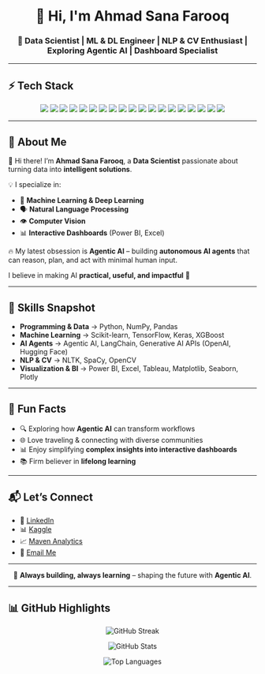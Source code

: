 <h1 align="center">👋 Hi, I'm Ahmad Sana Farooq</h1>

<h3 align="center">🚀 Data Scientist | ML & DL Engineer | NLP & CV Enthusiast | Exploring Agentic AI | Dashboard Specialist</h3>

---

## ⚡ Tech Stack  

<p align="center">
  <!-- Core Programming -->
  <img src="https://img.shields.io/badge/Python-3776AB?style=for-the-badge&logo=python&logoColor=white"/>
  <img src="https://img.shields.io/badge/Numpy-013243?style=for-the-badge&logo=numpy&logoColor=white"/>
  <img src="https://img.shields.io/badge/Pandas-150458?style=for-the-badge&logo=pandas&logoColor=white"/>
  
  <!-- ML & DL -->
  <img src="https://img.shields.io/badge/TensorFlow-FF6F00?style=for-the-badge&logo=tensorflow&logoColor=white"/>
  <img src="https://img.shields.io/badge/Keras-D00000?style=for-the-badge&logo=keras&logoColor=white"/>
  <img src="https://img.shields.io/badge/Scikit--Learn-F7931E?style=for-the-badge&logo=scikit-learn&logoColor=white"/>
  <img src="https://img.shields.io/badge/XGBoost-FF6600?style=for-the-badge&logo=xgboost&logoColor=white"/>

  <!-- AI Agents -->
  <img src="https://img.shields.io/badge/Agentic_AI-1E90FF?style=for-the-badge&logo=brains&logoColor=white"/>
  <img src="https://img.shields.io/badge/LangChain-2E3440?style=for-the-badge&logo=chainlink&logoColor=white"/>
  <img src="https://img.shields.io/badge/Generative_AI-6A0DAD?style=for-the-badge&logo=openai&logoColor=white"/>

  <!-- NLP & CV -->
  <img src="https://img.shields.io/badge/NLTK-154F8B?style=for-the-badge&logo=python&logoColor=white"/>
  <img src="https://img.shields.io/badge/SpaCy-09A3D5?style=for-the-badge&logo=python&logoColor=white"/>
  <img src="https://img.shields.io/badge/OpenCV-5C3EE8?style=for-the-badge&logo=opencv&logoColor=white"/>
  
  <!-- Visualization -->
  <img src="https://img.shields.io/badge/Matplotlib-0C4B33?style=for-the-badge&logo=plotly&logoColor=white"/>
  <img src="https://img.shields.io/badge/Seaborn-2E8B57?style=for-the-badge&logoColor=white"/>
  <img src="https://img.shields.io/badge/Plotly-3F4F75?style=for-the-badge&logo=plotly&logoColor=white"/>
  
  <!-- BI Tools -->
  <img src="https://img.shields.io/badge/PowerBI-F2C811?style=for-the-badge&logo=powerbi&logoColor=black"/>
  <img src="https://img.shields.io/badge/Excel-217346?style=for-the-badge&logo=microsoft-excel&logoColor=white"/>
  <img src="https://img.shields.io/badge/Tableau-E97627?style=for-the-badge&logo=tableau&logoColor=white"/>
</p>

---

## 🚀 About Me  

🌟 Hi there! I’m **Ahmad Sana Farooq**, a **Data Scientist** passionate about turning data into **intelligent solutions**.  

💡 I specialize in:  
- 🧠 **Machine Learning & Deep Learning**  
- 🗣️ **Natural Language Processing**  
- 👁️ **Computer Vision**  
- 📊 **Interactive Dashboards** (Power BI, Excel)  

🔥 My latest obsession is **Agentic AI** – building **autonomous AI agents** that can reason, plan, and act with minimal human input.  

I believe in making AI **practical, useful, and impactful** 🚀  

---

## 🧠 Skills Snapshot  

- **Programming & Data** → Python, NumPy, Pandas  
- **Machine Learning** → Scikit-learn, TensorFlow, Keras, XGBoost  
- **AI Agents** → Agentic AI, LangChain, Generative AI APIs (OpenAI, Hugging Face)  
- **NLP & CV** → NLTK, SpaCy, OpenCV  
- **Visualization & BI** → Power BI, Excel, Tableau, Matplotlib, Seaborn, Plotly  

---

## 🌟 Fun Facts  

- 🔍 Exploring how **Agentic AI** can transform workflows  
- 🌐 Love traveling & connecting with diverse communities  
- 📊 Enjoy simplifying **complex insights into interactive dashboards**  
- 📚 Firm believer in **lifelong learning**  

---

## 📬 Let’s Connect  

- 🔗 [LinkedIn](https://www.linkedin.com/in/ahmad-sana-farooq/)  
- 📊 [Kaggle](https://www.kaggle.com/ahmadsanafarooq)  
- 📈 [Maven Analytics](https://mavenanalytics.io/profile/083183a0-50d1-705f-485e-648bba64f2ed)  
- 📧 [Email Me](mailto:ahmadsanafarooq@gmail.com)  

---

<p align="center">
  🚀 <b>Always building, always learning</b> – shaping the future with <b>Agentic AI</b>.
</p>

---

## 📊 GitHub Highlights  

<p align="center">
  <img src="https://github-readme-streak-stats.herokuapp.com?user=ahmadsanafarooq&theme=radical&hide_border=true" alt="GitHub Streak"/>
</p>

<p align="center">
  <img src="https://github-readme-stats.vercel.app/api?username=ahmadsanafarooq&show_icons=true&theme=radical&hide_border=true" alt="GitHub Stats"/>
</p>

<p align="center">
  <img src="https://github-readme-stats.vercel.app/api/top-langs/?username=ahmadsanafarooq&layout=compact&theme=radical&hide_border=true" alt="Top Languages"/>
</p>
